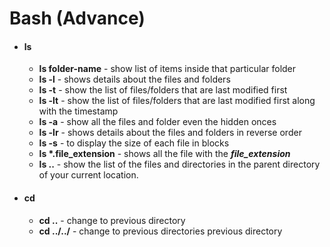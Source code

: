 # Bash (Advance)


- #### ls
    - **ls folder-name** - show list of items inside that particular folder
    - **ls -l** - shows  details about the files and folders
    - **ls -t** - show the list of files/folders that are last modified first 
    - **ls -lt** - show the list of files/folders that are last modified first along with the timestamp 
    - **ls -a** - show all the files and folder even the hidden onces
    - **ls -lr** - shows  details about the files and folders in reverse order
    - **ls -s** - to display the size of each file in blocks
    - **ls \*.file_extension** - shows all the file with the ***file_extension*** 
    - **ls ..** - show the list of the files and directories in the parent directory of your current location.

- #### cd
    - **cd ..** - change to previous directory
    - **cd ../../** - change to previous directories previous directory
    